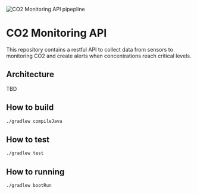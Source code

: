 ![CO2 Monitoring API pipepline](https://github.com/emmanuelsilva/co2-monitoring-service/workflows/CO2%20Monitoring%20API%20pipepline/badge.svg)

# CO2 Monitoring API

This repository contains a restful API to collect data from sensors to monitoring CO2 and create alerts when concentrations reach critical levels.

## Architecture

TBD

## How to build

```sh
./gradlew compileJava
```

## How to test

```sh
./gradlew test
```

## How to running

```sh
./gradlew bootRun
```
